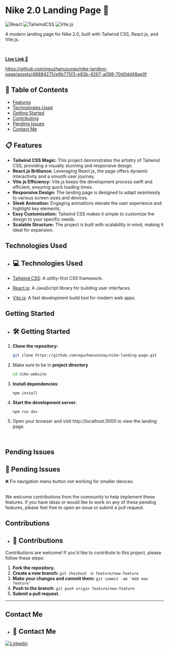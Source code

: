 # Nike 2.0 Landing Page 🚀
 ![React](https://img.shields.io/badge/react-%2320232a.svg?style=for-the-badge&logo=react&logoColor=%2361DAFB) ![TailwindCSS](https://img.shields.io/badge/tailwindcss-%2338B2AC.svg?style=for-the-badge&logo=tailwind-css&logoColor=white) ![Vite.js](https://img.shields.io/badge/vite-646CFF.svg?style=for-the-badge&logo=vite&logoColor=white)

A modern landing page for Nike 2.0, built with Tailwind CSS, React.js, and Vite.js.

<br>

[**Live Link 🔗**](https://oguzhanuzunay.me/nike-landing-page/)



https://github.com/oguzhanuzunay/nike-landing-page/assets/48884275/e6b775f3-e83b-4267-a098-70d0dd48ae0f

## 📄 Table of Contents

- [Features](#features)
- [Technologies Used](#technologies-used)
- [Getting Started](#getting-started)
- [Contributing](#contributing)
- [Pending Issues](#pending-issues)
- [Contact Me](#contact-me)

## 📋 Features

- **Tailwind CSS Magic:** This project demonstrates the artistry of Tailwind CSS, providing a visually stunning and responsive design.
- **React.js Brilliance:** Leveraging React.js, the page offers dynamic interactivity and a smooth user journey.
- **Vite.js Efficiency:** Vite.js keeps the development process swift and efficient, ensuring quick loading times.
- **Responsive Design:** The landing page is designed to adapt seamlessly to various screen sizes and devices.
- **Sleek Animation:** Engaging animations elevate the user experience and highlight key elements.
- **Easy Customization:** Tailwind CSS makes it simple to customize the design to your specific needs.
- **Scalable Structure:** The project is built with scalability in mind, making it ideal for expansion.


## Technologies Used
- ## 💻 Technologies Used
  
- [Tailwind CSS](https://tailwindcss.com/): A utility-first CSS framework.
- [React.js](https://reactjs.org/): A JavaScript library for building user interfaces.
- [Vite.js](https://vitejs.dev/): A fast development build tool for modern web apps.


## Getting Started
- ## 🛠️ Getting Started

1. **Clone the repository:**

   ```bash
   git clone https://github.com/oguzhanuzunay/nike-landing-page.git
   ```

2. Make sure to be in **project directory**
   ```bash
   cd nike-website
   ```
3. **Install dependencies**:
   ```
   npm install
   ```
4. **Start the development server**:
   ```
   npm run dev
   ```
5. Open your browser and visit http://localhost:3000 to view the landing page. 

<br>

## Pending Issues
 ## 🚧 Pending Issues

❌ Fix navigation menu button not working for smaller devices.


<br>
We welcome contributions from the community to help implement these features. If you have ideas or would like to work on any of these pending features, please feel free to open an issue or submit a pull request.

## Contributions
- ## 🤝 Contributions

Contributions are welcome! If you'd like to contribute to this project, please follow these steps:

1. **Fork the repository.**
2. **Create a new branch:** `git checkout -b feature/new-feature`
3. **Make your changes and commit them:** `git commit -am 'Add new feature'`
4. **Push to the branch:** `git push origin feature/new-feature`
5. **Submit a pull request.**

---
## Contact Me
- ## 📧 Contact Me


[![Linkedin](https://img.shields.io/badge/LinkedIn-Profile-gray?style=for-the-badge&logo=LinkedIn&logoColor=white&labelColor=0077b5)](https://www.linkedin.com/in/oguzhan-uzunay) 
